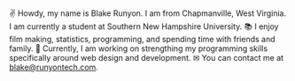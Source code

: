 ✌  Howdy, my name is Blake Runyon. I am from Chapmanville, West Virginia. I am currently a student at Southern New Hampshire University.
📚 I enjoy film making, statistics, programming, and spending time with friends and family.
💪 Currently, I am working on strengthing my programming skills specifically around web design and development.
✉  You can contact me at blake@runyontech.com.

